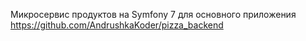 Микросервис продуктов на Symfony 7 для основного приложения https://github.com/AndrushkaKoder/pizza_backend

